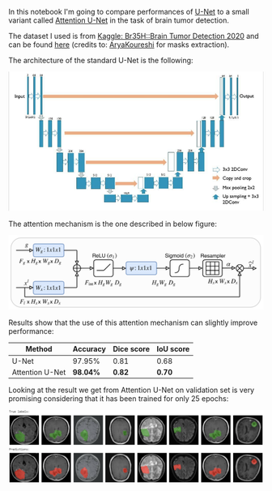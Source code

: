 In this notebook I'm going to compare performances of [U-Net](https://arxiv.org/abs/1505.04597) to a small variant called [Attention U-Net](https://arxiv.org/abs/1804.03999) in the task of brain tumor detection.

The dataset I used is from [Kaggle: Br35H::Brain Tumor Detection 2020](https://www.kaggle.com/ahmedhamada0/brain-tumor-detection) and can be found [here](https://drive.google.com/file/d/1RUFF3B_n5PcnitbUGULdPWciPPyCb_1i/view?usp=sharing) (credits to: [AryaKoureshi](https://github.com/AryaKoureshi) for masks extraction).

The architecture of the standard U-Net is the following:

<img src="imgs/U-Net.jpg" style="zoom:75%;"/>

The attention mechanism is the one described in below figure:

![](imgs/Attention.png)

Results show that the use of this attention mechanism can slightly improve performance:

| Method          | Accuracy   | Dice score | IoU score |
| --------------- | ---------- | ---------- | --------- |
| U-Net           | 97.95%     | 0.81       | 0.68      |
| Attention U-Net | **98.04%** | **0.82**   | **0.70**  |

Looking at the result we get from Attention U-Net on validation set is very promising considering that it has been trained for only 25 epochs:

![](imgs/Predictions.png)

